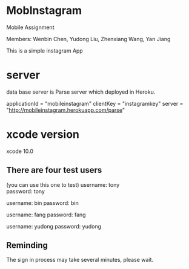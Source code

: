 # MobInstagram
Mobile Assignment

Members:   Wenbin Chen,     Yudong Liu,      Zhenxiang Wang,       Yan Jiang

This is a simple instagram App

# server
data base server is Parse server which deployed in Heroku.

applicationId = "mobileinstagram"
clientKey = "instagramkey"
server = "http://mobileinstagram.herokuapp.com/parse"

# xcode version
xcode 10.0

## There are four test users

  (you can use this one to test)
  username: tony   
  password: tony 
  
  username: bin 
  password: bin
  
  username: fang 
  password: fang
  
  username: yudong
  password: yudong
  
  
## Reminding
The sign in process may take several minutes, please wait.
